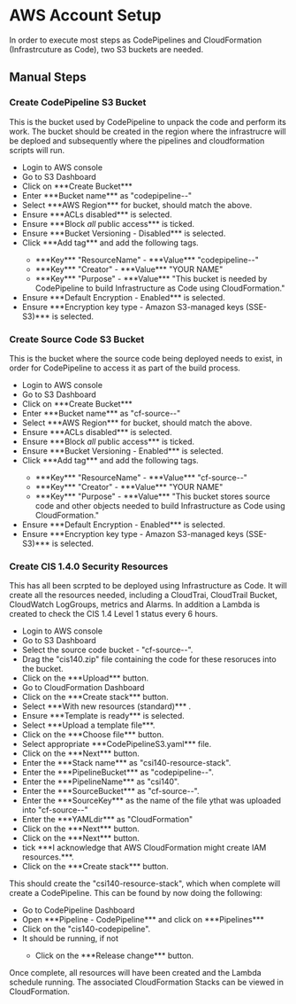 # AWS Account Setup

In order to execute most steps as CodePipelines and CloudFormation (Infrastrcuture as Code), two S3 buckets are needed.

## Manual Steps
### Create CodePipeline S3 Bucket
This is the bucket used by CodePipeline to unpack the code and perform its work. The bucket should be created in the region where the infrastrucre will be deploed and subsequently where the pipelines and cloudformation scripts will run. 
<ul>
<li>Login to AWS console</li>
<li>Go to S3 Dashboard</li>
<li>Click on ***Create Bucket***</li>
<li>Enter ***Bucket name*** as "codepipeline-<aws::region>-<aws::accountid>"</li>
<li>Select ***AWS Region*** for bucket, should match the above.</li>
<li>Ensure ***ACLs disabled*** is selected.</li>
<li>Ensure ***Block <em>all</em> public access*** is ticked.</li>
<li>Ensure ***Bucket Versioning - Disabled*** is selected.</li>
<li>Click ***Add tag*** and add the following tags.</li>
<ul>
<li>***Key*** "ResourceName" - ***Value*** "codepipeline-<aws::region>-<aws::accountid>" </li>
<li>***Key*** "Creator" - ***Value*** "YOUR NAME" </li>
<li>***Key*** "Purpose" - ***Value*** "This bucket is needed by CodePipeline to build Infrastructure as Code using CloudFormation." </li>
</ul>
<li>Ensure ***Default Encryption - Enabled*** is selected.</li>
<li>Ensure ***Encryption key type - Amazon S3-managed keys (SSE-S3)*** is selected.</li>
</ul>

### Create Source Code S3 Bucket
This is the bucket where the source code being deployed needs to exist, in order for CodePipeline to access it as part of the build process. 
<ul>
<li>Login to AWS console</li>
<li>Go to S3 Dashboard</li>
<li>Click on ***Create Bucket***</li>
<li>Enter ***Bucket name*** as "cf-source-<aws::region>-<aws::accountid>"</li>
<li>Select ***AWS Region*** for bucket, should match the above.</li>
<li>Ensure ***ACLs disabled*** is selected.</li>
<li>Ensure ***Block <em>all</em> public access*** is ticked.</li>
<li>Ensure ***Bucket Versioning - Enabled*** is selected.</li>
<li>Click ***Add tag*** and add the following tags.</li>
<ul>
<li>***Key*** "ResourceName" - ***Value*** "cf-source-<aws::region>-<aws::accountid>" </li>
<li>***Key*** "Creator" - ***Value*** "YOUR NAME" </li>
<li>***Key*** "Purpose" - ***Value*** "This bucket stores source code and other objects needed to build Infrastructure as Code using CloudFormation." </li>
</ul>
<li>Ensure ***Default Encryption - Enabled*** is selected.</li>
<li>Ensure ***Encryption key type - Amazon S3-managed keys (SSE-S3)*** is selected.</li>
</ul>

### Create CIS 1.4.0 Security Resources
This has all been scrpted to be deployed using Infrastructure as Code. It will create all the resources needed, including a CloudTrai, CloudTrail Bucket, CloudWatch LogGroups, metrics and Alarms. In addition a Lambda is created to check the CIS 1.4 Level 1 status every 6 hours.
<ul>
<li>Login to AWS console</li>
<li>Go to S3 Dashboard</li>
<li>Select the source code bucket - "cf-source-<aws::region>-<aws::accountid>".</li>
<li>Drag the "cis140.zip" file containing the code for these resoruces into the bucket.</li>
<li>Click on the ***Upload*** button.</li>
<li>Go to CloudFormation Dashboard</li>
<li>Click on the ***Create stack*** button.</li>
<li>Select ***With new resources (standard)*** .</li>
<li>Ensure ***Template is ready*** is selected.</li>
<li>Select ***Upload a template file***.</li>
<li>Click on the ***Choose file*** button.</li>
<li>Select appropriate ***CodePipelineS3.yaml*** file.</li>
<li>Click on the ***Next*** button.</li>
<li>Enter the ***Stack name*** as "csi140-resource-stack".</li>
<li>Enter the ***PipelineBucket*** as "codepipeline-<aws::region>-<aws::accountid>".</li>
<li>Enter the ***PipelineName*** as "csi140".</li>
<li>Enter the ***SourceBucket*** as "cf-source-<aws::region>-<aws::accountid>".</li>
<li>Enter the ***SourceKey*** as the name of the file ythat was uploaded into "cf-source-<aws::region>-<aws::accountid>"</li>
<li>Enter the ***YAMLdir*** as "CloudFormation"</li>
<li>Click on the ***Next*** button.</li>
<li>Click on the ***Next*** button.</li>
<li>tick ***I acknowledge that AWS CloudFormation might create IAM resources.***.</li>
<li>Click on the ***Create stack*** button.</li>
</ul>
This should create the "csi140-resource-stack", which when complete will create a CodePipeline. This can be found by now doing the following:
<ul>
<li>Go to CodePipeline Dashboard</li>
<li>Open ***Pipeline - CodePipeline*** and click on ***Pipelines***</li>
<li>Click on the "cis140-codepipeline".</li>
<li>It should be running, if not</li>
<ul>
<li>Click on the ***Release change*** button.</li>
</ul>
</ul>
Once complete, all resources will have been created and the Lambda schedule running. The associated CloudFormation Stacks can be viewed in CloudFormation.
